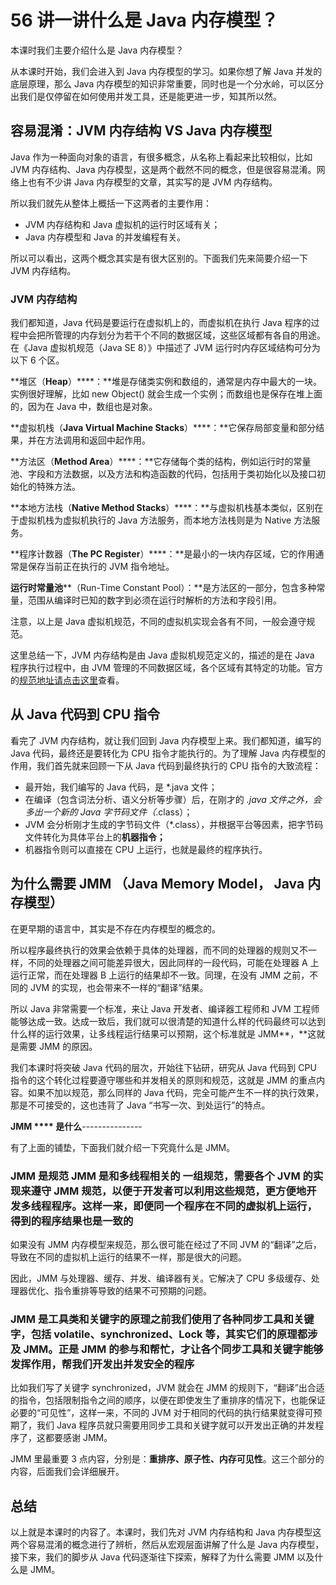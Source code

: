 56 讲一讲什么是 Java 内存模型？
====================

本课时我们主要介绍什么是 Java 内存模型？

从本课时开始，我们会进入到 Java 内存模型的学习。如果你想了解 Java 并发的底层原理，那么 Java 内存模型的知识非常重要，同时也是一个分水岭，可以区分出我们是仅停留在如何使用并发工具，还是能更进一步，知其所以然。

**容易混淆：JVM 内存结构 VS Java 内存模型**
------------------------------

Java 作为一种面向对象的语言，有很多概念，从名称上看起来比较相似，比如 JVM 内存结构、Java 内存模型，这是两个截然不同的概念，但是很容易混淆。网络上也有不少讲 Java 内存模型的文章，其实写的是 JVM 内存结构。

所以我们就先从整体上概括一下这两者的主要作用：

* JVM 内存结构和 Java 虚拟机的运行时区域有关；
* Java 内存模型和 Java 的并发编程有关。

所以可以看出，这两个概念其实是有很大区别的。下面我们先来简要介绍一下 JVM 内存结构。

### **JVM 内存结构**

我们都知道，Java 代码是要运行在虚拟机上的，而虚拟机在执行 Java 程序的过程中会把所管理的内存划分为若干个不同的数据区域，这些区域都有各自的用途。在《Java 虚拟机规范（Java SE 8）》中描述了 JVM 运行时内存区域结构可分为以下 6 个区。

\*\*堆区（****Heap****）\*\*\*\*：\*\*堆是存储类实例和数组的，通常是内存中最大的一块。实例很好理解，比如 new Object() 就会生成一个实例；而数组也是保存在堆上面的，因为在 Java 中，数组也是对象。

\*\*虚拟机栈（****Java Virtual Machine Stacks****）\*\*\*\*：\*\*它保存局部变量和部分结果，并在方法调用和返回中起作用。

\*\*方法区（****Method Area****）\*\*\*\*：\*\*它存储每个类的结构，例如运行时的常量池、字段和方法数据，以及方法和构造函数的代码，包括用于类初始化以及接口初始化的特殊方法。

\*\*本地方法栈（****Native Method Stacks****）\*\*\*\*：\*\*与虚拟机栈基本类似，区别在于虚拟机栈为虚拟机执行的 Java 方法服务，而本地方法栈则是为 Native 方法服务。

\*\*程序计数器（****The PC Register****）\*\*\*\*：\*\*是最小的一块内存区域，它的作用通常是保存当前正在执行的 JVM 指令地址。

**运行时常量池**\*\*（Run-Time Constant Pool）：\*\*是方法区的一部分，包含多种常量，范围从编译时已知的数字到必须在运行时解析的方法和字段引用。

注意，以上是 Java 虚拟机规范，不同的虚拟机实现会各有不同，一般会遵守规范。

这里总结一下，JVM 内存结构是由 Java 虚拟机规范定义的，描述的是在 Java 程序执行过程中，由 JVM 管理的不同数据区域，各个区域有其特定的功能。官方的[规范地址](https://docs.oracle.com/javase/specs/jvms/se8/html/jvms-2.html)[请点击这里](https://docs.oracle.com/javase/specs/jvms/se8/html/jvms-2.html)查看。

**从 Java 代码到 CPU 指令**
---------------------

看完了 JVM 内存结构，就让我们回到 Java 内存模型上来。我们都知道，编写的 Java 代码，最终还是要转化为 CPU 指令才能执行的。为了理解 Java 内存模型的作用，我们首先就来回顾一下从 Java 代码到最终执行的 CPU 指令的大致流程：

* 最开始，我们编写的 Java 代码，是 \*.java 文件；
* 在编译（包含词法分析、语义分析等步骤）后，在刚才的 _.java 文件之外，会多出一个新的 Java 字节码文件（_.class）；
* JVM 会分析刚才生成的字节码文件（\*.class），并根据平台等因素，把字节码文件转化为具体平台上的**机器指令；**
* 机器指令则可以直接在 CPU 上运行，也就是最终的程序执行。

**为什么需要 JMM **（Java Memory Model，** Java 内存模型）**
----------------------------------------------

在更早期的语言中，其实是不存在内存模型的概念的。

所以程序最终执行的效果会依赖于具体的处理器，而不同的处理器的规则又不一样，不同的处理器之间可能差异很大，因此同样的一段代码，可能在处理器 A 上运行正常，而在处理器 B 上运行的结果却不一致。同理，在没有 JMM 之前，不同的 JVM 的实现，也会带来不一样的“翻译”结果。

所以 Java 非常需要一个标准，来让 Java 开发者、编译器工程师和 JVM 工程师能够达成一致。达成一致后，我们就可以很清楚的知道什么样的代码最终可以达到什么样的运行效果，让多线程运行结果可以预期，这个标准就是 JMM\*\*，\*\*这就是需要 JMM 的原因。

我们本课时将突破 Java 代码的层次，开始往下钻研，研究从 Java 代码到 CPU 指令的这个转化过程要遵守哪些和并发相关的原则和规范，这就是 JMM 的重点内容。如果不加以规范，那么同样的 Java 代码，完全可能产生不一样的执行效果，那是不可接受的，这也违背了 Java “书写一次、到处运行”的特点。

**JMM **** 是什么**---------------

有了上面的铺垫，下面我们就介绍一下究竟什么是 JMM。

### **JMM 是规范 **JMM 是和多线程相关的** 一组规范**，需要各个 JVM 的实现来遵守 JMM 规范，以便于开发者可以利用这些规范，更方便地开发多线程程序。这样一来，即便同一个程序在不同的虚拟机上运行，得到的程序结果也是一致的

如果没有 JMM 内存模型来规范，那么很可能在经过了不同 JVM 的“翻译”之后，导致在不同的虚拟机上运行的结果不一样，那是很大的问题。

因此，JMM 与处理器、缓存、并发、编译器有关。它解决了 CPU 多级缓存、处理器优化、指令重排等导致的结果不可预期的问题。

### **JMM 是工具类和关键字的原理**之前我们使用了各种同步工具和关键字，包括 volatile、synchronized、Lock 等，其实它们的原理都涉及 JMM。正是 JMM 的参与和帮忙，才让各个同步工具和关键字能够发挥作用，帮我们开发出并发安全的程序

比如我们写了关键字 synchronized，JVM 就会在 JMM 的规则下，“翻译”出合适的指令，包括限制指令之间的顺序，以便在即使发生了重排序的情况下，也能保证必要的“可见性”，这样一来，不同的 JVM 对于相同的代码的执行结果就变得可预期了，我们 Java 程序员就只需要用同步工具和关键字就可以开发出正确的并发程序了，这都要感谢 JMM。

JMM 里最重要 3 点内容，分别是：**重排序、原子性、内存可见性**。这三个部分的内容，后面我们会详细展开。

总结
--

以上就是本课时的内容了。本课时，我们先对 JVM 内存结构和 Java 内存模型这两个容易混淆的概念进行了辨析，然后从宏观层面讲解了什么是 Java 内存模型，接下来，我们的脚步从 Java 代码逐渐往下探索，解释了为什么需要 JMM 以及什么是 JMM。
